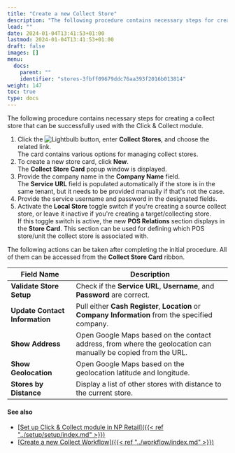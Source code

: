 ```yaml
---
title: "Create a new Collect Store"
description: "The following procedure contains necessary steps for creating a collect store that can be successfully used with the Click & Collect module."
lead: ""
date: 2024-01-04T13:41:53+01:00
lastmod: 2024-01-04T13:41:53+01:00
draft: false
images: []
menu:
  docs:
    parent: ""
    identifier: "stores-3fbff09679ddc76aa393f2016b013814"
weight: 147
toc: true
type: docs
---
```


The following procedure contains necessary steps for creating a collect store that can be successfully used with the Click & Collect module.

1. Click the ![Lightbulb](Lightbulb_icon.PNG) button, enter **Collect Stores**, and choose the related link.            
   The card contains various options for managing collect stores.  
2. To create a new store card, click **New**.             
   The **Collect Store Card** popup window is displayed.    
3. Provide the company name in the **Company Name** field.      
   The **Service URL** field is populated automatically if the store is in the same tenant, but it needs to be provided manually if that's not the case. 
4. Provide the service username and password in the designated fields. 
5. Activate the **Local Store** toggle switch if you're creating a source collect store, or leave it inactive if you're creating a target/collecting store.    
   If this toggle switch is active, the new **POS Relations** section displays in the **Store Card**. This section can be used for defining which POS store/unit the collect store is associated with.          

The following actions can be taken after completing the initial procedure. All of them can be accessed from the **Collect Store Card** ribbon. 

| Field Name      | Description |
| ----------- | ----------- |
| **Validate Store Setup** | Check if the **Service URL**, **Username**, and **Password** are correct. |
| **Update Contact Information** | Pull either **Cash Register**, **Location** or **Company Information** from the specified company. |
| **Show Address** | Open Google Maps based on the contact address, from where the geolocation can manually be copied from the URL. | 
| **Show Geolocation** | Open Google Maps based on the geolocation latitude and longitude. |
| **Stores by Distance** | Display a list of other stores with distance to the current store. | 


#### See also

- [<ins>Set up Click & Collect module in NP Retail<ins>]({{< ref "../setup/setup/index.md" >}})
- [<ins>Create a new Collect Workflow<ins>]({{< ref "../workflow/index.md" >}})